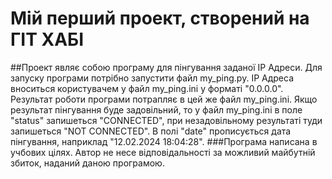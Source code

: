 # Мій перший проект, створений на ГІТ ХАБІ
##Проект являє собою програму для пінгування заданої IP Адреси. 
Для запуску програми потрібно запустити файл my_ping.py. IP Адреса 
вноситься користувачем у файл my_ping.ini у форматі "0.0.0.0". Результат 
роботи програми потрапляє в цей же файл my_ping.ini. Якщо результат
 пінгування буде задовільний, то у файл my_ping.ini в поле "status"
 запишеться "CONNECTED", при незадовільному результаті туди запишеться 
 "NOT CONNECTED". В полі "date" прописується дата пінгування, 
 наприклад "12.02.2024 18:04:28".
###Програма написана в учбових цілях. Автор не несе відповідальності за
 можливий майбутній збиток, наданий даною програмою.